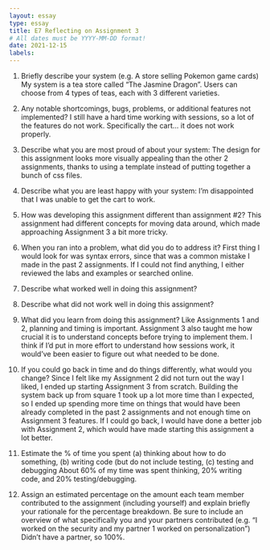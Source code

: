 ```yaml
---
layout: essay
type: essay
title: E7 Reflecting on Assignment 3
# All dates must be YYYY-MM-DD format!
date: 2021-12-15
labels:
---
```


1. Briefly describe your system (e.g. A store selling Pokemon game cards)
My system is a tea store called “The Jasmine Dragon”. Users can choose from 4 types of teas, each with 3 different varieties.

2. Any notable shortcomings, bugs, problems, or additional features not implemented?
I still have a hard time working with sessions, so a lot of the features do not work. Specifically the cart... it does not work properly.

3. Describe what you are most proud of about your system:
The design for this assignment looks more visually appealing than the other 2 assignments, thanks to using a template instead of putting together a bunch of css files.
	
4. Describe what you are least happy with your system:
I’m disappointed that I was unable to get the cart to work. 

5. How was developing this assignment different than assignment #2?
This assignment had different concepts for moving data around, which made approaching Assignment 3 a bit more tricky. 
	
6. When you ran into a problem, what did you do to address it?
First thing I would look for was syntax errors, since that was a common mistake I made in the past 2 assignments. If I could not find anything, I either reviewed the labs and examples or searched online.

7. Describe what worked well in doing this assignment?
	
8. Describe what did not work well in doing this assignment?

9.  What did you learn from doing this assignment?
Like Assignments 1 and 2, planning and timing is important. Assignment 3 also taught me how crucial it is to understand concepts before trying to implement them. I think if I’d put in more effort to understand how sessions work, it would’ve been easier to figure out what needed to be done.

10. If you could go back in time and do things differently, what would you change?
Since I felt like my Assignment 2 did not turn out the way I liked, I ended up starting Assignment 3 from scratch. Building the system back up from square 1 took up a lot more time than I expected, so I ended up spending more time on things that would have been already completed in the past 2 assignments and not enough time on Assignment 3 features. If I could go back, I would have done a better job with Assignment 2, which would have made starting this assignment a lot better.

11. Estimate the % of time you spent (a) thinking about how to do something, (b) writing code (but do not include testing, (c) testing and debugging
About 60% of my time was spent thinking, 20% writing code, and 20% testing/debugging.

12. Assign an estimated percentage on the amount each team member contributed to the assignment (including yourself) and explain briefly your rationale for the percentage breakdown. Be sure to include an overview of what specifically you and your partners contributed (e.g. “I worked on the security and my partner 1 worked on personalization”)
Didn’t have a partner, so 100%.
